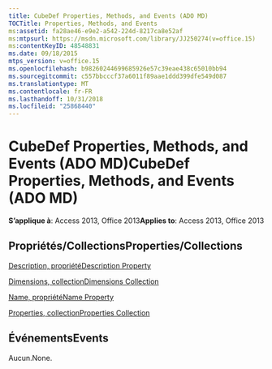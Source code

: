 ```yaml
---
title: CubeDef Properties, Methods, and Events (ADO MD)
TOCTitle: Properties, Methods, and Events
ms:assetid: fa28ae46-e9e2-a542-224d-8217ca8e52af
ms:mtpsurl: https://msdn.microsoft.com/library/JJ250274(v=office.15)
ms:contentKeyID: 48548831
ms.date: 09/18/2015
mtps_version: v=office.15
ms.openlocfilehash: b98260244699685926e57c39eae438c65010bb94
ms.sourcegitcommit: c557bbcccf37a6011f89aae1ddd399dfe549d087
ms.translationtype: MT
ms.contentlocale: fr-FR
ms.lasthandoff: 10/31/2018
ms.locfileid: "25868440"
---
```

# <a name="cubedef-properties-methods-and-events-ado-md"></a><span data-ttu-id="2117c-102">CubeDef Properties, Methods, and Events (ADO MD)</span><span class="sxs-lookup"><span data-stu-id="2117c-102">CubeDef Properties, Methods, and Events (ADO MD)</span></span>


<span data-ttu-id="2117c-103">**S’applique à**: Access 2013, Office 2013</span><span class="sxs-lookup"><span data-stu-id="2117c-103">**Applies to**: Access 2013, Office 2013</span></span>

## <a name="propertiescollections"></a><span data-ttu-id="2117c-104">Propriétés/Collections</span><span class="sxs-lookup"><span data-stu-id="2117c-104">Properties/Collections</span></span>

[<span data-ttu-id="2117c-105">Description, propriété</span><span class="sxs-lookup"><span data-stu-id="2117c-105">Description Property</span></span>](description-property-ado-md.md)

[<span data-ttu-id="2117c-106">Dimensions, collection</span><span class="sxs-lookup"><span data-stu-id="2117c-106">Dimensions Collection</span></span>](dimensions-collection-ado-md.md)

[<span data-ttu-id="2117c-107">Name, propriété</span><span class="sxs-lookup"><span data-stu-id="2117c-107">Name Property</span></span>](name-property-ado-md.md)

[<span data-ttu-id="2117c-108">Properties, collection</span><span class="sxs-lookup"><span data-stu-id="2117c-108">Properties Collection</span></span>](properties-collection-ado.md)

## <a name="events"></a><span data-ttu-id="2117c-109">Événements</span><span class="sxs-lookup"><span data-stu-id="2117c-109">Events</span></span>

<span data-ttu-id="2117c-110">Aucun.</span><span class="sxs-lookup"><span data-stu-id="2117c-110">None.</span></span>

